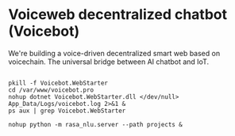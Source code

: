 # Voiceweb decentralized chatbot (Voicebot)

We're building a voice-driven decentralized smart web based on voicechain. 
The universal bridge between AI chatbot and IoT.

```shell

pkill -f Voicebot.WebStarter
cd /var/www/voicebot.pro
nohup dotnet Voicebot.WebStarter.dll </dev/null> App_Data/Logs/voicebot.log 2>&1 &
ps aux | grep Voicebot.WebStarter

nohup python -m rasa_nlu.server --path projects &

```